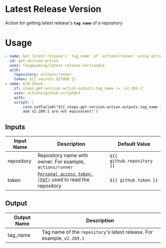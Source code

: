 # Latest Release Version
Action for getting latest release's **`tag name`** of a repository
# Usage
```yaml
- name: Get latest release's `tag_name` of `actions/runner` using action
  id: get-version-action
  uses: fangqiuming/latest-release-version@v1
  with:
    repository: actions/runner
    token: ${{ secrets.GITHUB }}
- name: A/B Check
    if: steps.get-version-action.outputs.tag_name != 'v2.289.1'
    uses: actions/github-script@v3
    with:
    script: |
        core.setFailed("${{ steps.get-version-action.outputs.tag_name }} \
        and v2.289.1 are not equivalent!')
```
## Inputs
| Input Name  | Description                                                       | Default Value              |
|-------------|-------------------------------------------------------------------|----------------------------|
| repository  | Repository name with owner. For example, `actions/runner`         | `${{ github.repository }}` |
| token       | [`Personal access token (PAT)`][PAT] used to read the repository  | `${{ github.token }}`      |

[PAT]: https://help.github.com/en/actions/automating-your-workflow-with-github-actions/creating-and-using-encrypted-secrets

## Output
| Output Name | Description                                                                                    |
|-------------|------------------------------------------------------------------------------------------------|
| tag_name    | Tag name of the `repository`'s latest release. For example, `v2.289.1`                         |
